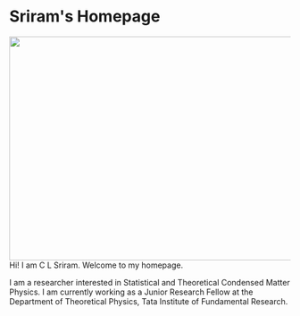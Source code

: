 # Sriram's Homepage
<img align = "left" src="Photo.JPG" width="600" height="400">
Hi! I am C L Sriram. Welcome to my homepage.

  
I am a researcher interested in Statistical and Theoretical Condensed Matter Physics. I am currently working as a Junior Research Fellow at the Department of Theoretical Physics, Tata Institute of Fundamental Research.
